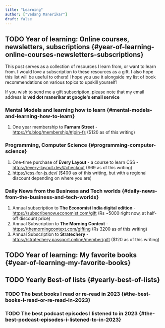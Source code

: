 ```yaml
---
title: "Learning"
author: ["Vedang Manerikar"]
draft: false
---
```


## <span class="org-todo todo TODO">TODO</span> Year of learning: Online courses, newsletters, subscriptions {#year-of-learning-online-courses-newsletters-subscriptions}

This post serves as a collection of resources I learn from, or want to learn from. I would love a subscription to these resources as a gift. I also hope this list will be useful to others! I hope you use it alongside my list of book recommendations on various topics to upskill yourself!

If you wish to send me a gift subscription, please note that my email address is **ved dot manerikar at google's email service**


### Mental Models and learning how to learn {#mental-models-and-learning-how-to-learn}

1.  One year membership to **Farnam Street** - <https://fs.blog/membership/#join-fs> ($120 as of this writing)


### Programming, Computer Science {#programming-computer-science}

1.  One-time purchase of **Every Layout** - a course to learn CSS - <https://every-layout.dev/#checkout> ($69 as of this writing)
2.  <https://css-for-js.dev/> ($400 as of this writing, but with a regional discount depending on where you are)


### Daily News from the Business and Tech worlds {#daily-news-from-the-business-and-tech-worlds}

1.  Annual subscription to **The Economist India digital edition** - <https://subscribenow.economist.com/gift> (Rs ~5000 right now, at half-off discount price)
2.  Annual Subscription to **The Morning Context** - <https://themorningcontext.com/gifting> (Rs 3200 as of this writing)
3.  Annual Subscription to **Stratechery** - <https://stratechery.passport.online/member/gift> ($120 as of this writing)


## <span class="org-todo todo TODO">TODO</span> Year of learning: My favorite books {#year-of-learning-my-favorite-books}


## <span class="org-todo todo TODO">TODO</span> Yearly Best-of lists {#yearly-best-of-lists}


### <span class="org-todo todo TODO">TODO</span> The best books I read or re-read in 2023 {#the-best-books-i-read-or-re-read-in-2023}


### <span class="org-todo todo TODO">TODO</span> The best podcast episodes I listened to in 2023 {#the-best-podcast-episodes-i-listened-to-in-2023}
